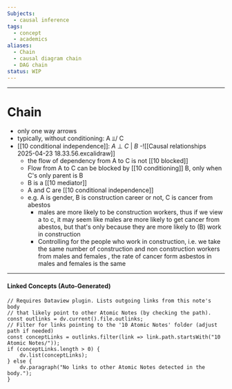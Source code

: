 ```yaml
---
Subjects:
  - causal inference
tags:
  - concept
  - academics
aliases:
  - Chain
  - causal diagram chain
  - DAG chain
status: WIP
---
```

---
# Chain 
- only one way arrows
- typically, without conditioning: A ⫫/ C
- [[10 conditional independence]]: _A_ ⊥ _C_ | _B_
	-![[Causal relationships 2025-04-23 18.33.56.excalidraw]]
	- the flow of dependency from A to C is not [[10 blocked]]
	- Flow from A to C can be blocked by [[10 conditioning]] B, only when C's only parent is B 
	- B is a [[10 mediator]] 
	- A and C are [[10 conditional independence]]
	- e.g. A is gender, B is construction career or not, C is cancer from abestos
		- males are more likely to be construction workers, thus if we view a to c, it may seem like males are more likely to get cancer from abestos, but that's only because they are more likely to (B) work in construction
		- Controlling for the people who work in construction, i.e. we take the same number of construction and non construction workers from males and females , the rate of cancer form asbestos in males and females is the same
---
#### Linked Concepts (Auto-Generated)
```dataviewjs
// Requires Dataview plugin. Lists outgoing links from this note's body
// that likely point to other Atomic Notes (by checking the path).
const outlinks = dv.current().file.outlinks;
// Filter for links pointing to the '10 Atomic Notes' folder (adjust path if needed)
const conceptLinks = outlinks.filter(link => link.path.startsWith("10 Atomic Notes/"));
if (conceptLinks.length > 0) {
    dv.list(conceptLinks);
} else {
    dv.paragraph("No links to other Atomic Notes detected in the body.");
}
```